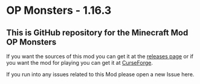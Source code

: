 # OP Monsters - 1.16.3

## This is GitHub repository for the Minecraft Mod OP Monsters
If you want the sources of this mod you can get it at the 
[releases page](https://github.com/Johan2403/OPMonsters/releases) or if you want the mod for playing 
you can get it at [CurseForge](https://www.curseforge.com/minecraft/mc-mods/op-monsters).

If you run into any issues related to this Mod please
open a new Issue here.
